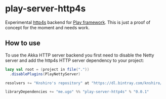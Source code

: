 # play-server-http4s

Experimental [http4s](http://http4s.org/) backend for [Play framework](https://www.playframework.com/).
This is just a proof of concept for the moment and needs work.

## How to use
To use the Akka HTTP server backend you first need to disable the Netty server and add the http4s HTTP server dependency to your project:

```scala
lazy val root = (project in file("."))
  .disablePlugins(PlayNettyServer)

resolvers += "Knshiro's repository" at "https://dl.bintray.com/knshiro/maven"

libraryDependencies += "me.ugo" %% "play-server-http4s" % "0.0.1"
```
